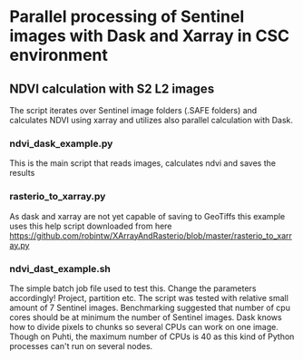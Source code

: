 
# Parallel processing of Sentinel images with Dask and Xarray in CSC environment

## NDVI calculation with S2 L2 images

The script iterates over Sentinel image folders (.SAFE folders) and calculates NDVI using xarray and utilizes also parallel calculation with Dask. 

### ndvi_dask_example.py

This is the main script that reads images, calculates ndvi and saves the results

### rasterio_to_xarray.py

As dask and xarray are not yet capable of saving to GeoTiffs this example uses this help script downloaded from here
https://github.com/robintw/XArrayAndRasterio/blob/master/rasterio_to_xarray.py

### ndvi_dast_example.sh

The simple batch job file used to test this. Change the parameters accordingly! Project, partition etc. The script was tested with relative small amount of 7 Sentinel images. Benchmarking suggested that number of cpu cores should be at minimum the number of Sentinel images. Dask knows how to divide pixels to chunks so several CPUs can work on one image. Though on Puhti, the maximum number of CPUs is 40 as this kind of Python processes can't run on several nodes. 
